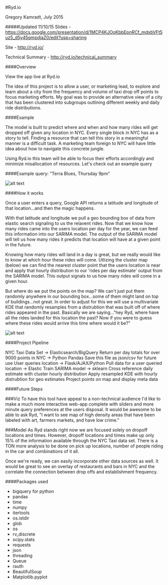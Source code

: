 #Ryd.io

Gregory Kamradt, July 2015

#####Updated 11/10/15 
Slides - https://docs.google.com/presentation/d/1MCP4KJOoKbbEpnRCf_mdxbVFt5uz5_d5y45qmpdjaZ0/edit?usp=sharing

Site - http://ryd.io/

Technical Summary - http://ryd.io/technical_summary


####Overview

View the app live at Ryd.io

The idea of this project is to allow a user, or marketing lead, to explore and learn about a city from the frequency and volume of taxi drop off points to focus marketing efforts. My goal was to provide an alternative view of a city that has been clustered into subgroups outlining different weekly and daily ride distributions.

####Example

The model is built to predict where and when and how many rides will get dropped off given any location in NYC. Every single block in NYC has as a story to tell. Finding a resource that can tell this story in a meaningful manner is a difficult task. A marketing team foreign to NYC will have little idea about how to navigate this concrete jungle. 

Using Ryd.io this team will be able to focus their efforts accordingly and minimize misallocation of resources. Let's check out an example query

####Example query: "Terra Blues, Thursday 9pm"

![alt text](http://i.imgur.com/7wqMxef.png "Logo Title Text 1")

####How it works

Once a user enters a query, Google API returns a latitude and longitude of that location...and then the magic happens.

With that latitude and longitude we pull a geo bounding box of data from elastic search signaling to us the relavent rides. Now that we know how many rides came into the users location per day for the year, we can feed this information into our SARIMA model. The output of the SARIMA model will tell us how many rides it predicts that location will have at a given point in the future.

Knowing how many rides will land in a day is great, but we really would like to know at which hour these rides will come. Utlizing the cluster map (below) we can find the nearest cluster point that the users location is near and apply that hourly distribution to our 'rides per day estimate' output from the SARIMA model. This output signals to us how many rides will come in a given hour.

But where do we put the points on the map? We can't just put them randomly anywhere in our bounding box...some of them might land on top of buildings...not great. In order to adjust for this we will use a multivariate KDE that randomly resamples from a distrubtion that was built off of where rides appeared in the past. Basically we are saying..."hey Ryd, where have all the rides landed for this location the past? Now if you were to guess where these rides would arrive this time where would it be?"

![alt text](http://i.imgur.com/BcA8MPP.jpg)

####Project Pipeline

NYC Taxi Data Set -> Elasticsearch/BigQuery
Return per day totals for over 9000 points in NYC -> Python Pandas
Save this file as json/csv for future use
User queries location -> Flask/AJAX/Python
Pull data for a user queried location -> Elastic
Train SARIMA model -> sklearn
Cross reference daily estimate with cluster hourly distribution
Apply resampled KDE with hourly distrubtion for geo estimates
Project points on map and display meta data

####Future Steps

###Viz
To have this tool have appeal to a non-technical audience I'd like to make a much more interactive web-app complete with sliders and more minute query preferences at the users disposal. It would be awesome to be able to ask Ryd, "I want to see map of high density areas that have been labeled with art, farmers markets, and have low crime."

###Model
As Ryd stands right now we are focused solely on dropoff locations and times. However, dropoff locations and times make up only 15% of the information available through the NYC Taxi data set. There is a TON more analysis to be done on pick up locations, number of people riding in the car and combinations of it all.

Once we're ready, we can easily incorporate other data sources as well. It would be great to see an overlay of restaurants and bars in NYC and the correlate the connection between drop offs and establishment frequency.

####Packages used

* bigquery for python
* pandas
* time
* numpy
* itertools
* os.istdir
* glob
* os
* rv_discrete
* scipy.stats
* requests
* json
* threading
* Queue
* rauth
* BeautifulSoup
* Matplotlib.pyplot
